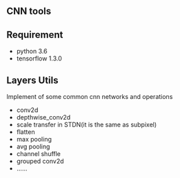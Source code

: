 CNN tools
------
Requirement
------
* python 3.6
* tensorflow 1.3.0


Layers Utils
----
Implement of some common cnn networks and operations
* conv2d
* depthwise_conv2d
* scale transfer in STDN(it is the same as subpixel)
* flatten
* max pooling
* avg pooling
* channel shuffle
* grouped conv2d
* ......

